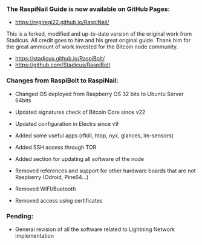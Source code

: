 ### The RaspiNail Guide is now available on GitHub Pages:
* https://regiregi22.github.io/RaspiNail/

This is a forked, modified and up-to-date version of the original work from Stadicus. All credit goes to him and his great original guide. Thank him for the great ammount of work invested for the Bitcoin node community.
* https://stadicus.github.io/RaspiBolt/
* https://github.com/Stadicus/RaspiBolt

### Changes from RaspiBolt to RaspiNail:
* Changed OS deployed from Raspberry OS 32 bits to Ubuntu Server 64bits

* Updated signatures check of Bitcoin Core since v22
* Updated configuration in Electrs since v9

* Added some useful apps (rfkill, htop, nyx, glances, lm-sensors)
* Added SSH access through TOR
* Added section for updating all software of the node

* Removed references and support for other hardware boards that are not Raspberry (Odroid, Pine64...)
* Removed WIFI/Buetooth 
* Removed access using certificates

### Pending:
* General revision of all the software related to Lightning Network implementation
